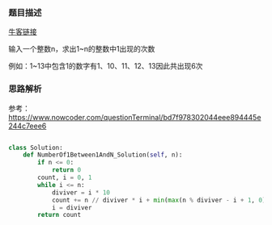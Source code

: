 ### 题目描述

[牛客链接](https://www.nowcoder.com/practice/bd7f978302044eee894445e244c7eee6?tpId=13&tqId=11184&tPage=2&rp=2&ru=/ta/coding-interviews&qru=/ta/coding-interviews/question-ranking)

输入一个整数n，求出1~n的整数中1出现的次数

例如：1~13中包含1的数字有1、10、11、12、13因此共出现6次

### 思路解析

参考：https://www.nowcoder.com/questionTerminal/bd7f978302044eee894445e244c7eee6

```python

class Solution:
    def NumberOf1Between1AndN_Solution(self, n):
        if n <= 0:
            return 0
        count, i = 0, 1
        while i <= n:
            diviver = i * 10
            count += n // diviver * i + min(max(n % diviver - i + 1, 0), i)
            i = diviver
        return count


```
